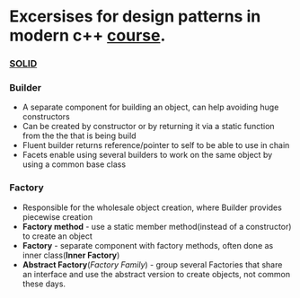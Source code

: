# Excersises for design patterns in modern c++ [course](https://www.udemy.com/patterns-cplusplus/).

### [SOLID](https://en.wikipedia.org/wiki/SOLID_(object-oriented_design))
 
### Builder
- A separate component for building an object, can help avoiding huge constructors
- Can be created by constructor or by returning it via a static function from the the that is being build
- Fluent builder returns reference/pointer to self to be able to use in chain
- Facets enable using several builders to work on the same object by using a common base class

### Factory
- Responsible for the wholesale object creation, where Builder provides piecewise creation
- **Factory method** - use a static member method(instead of a constructor) to create an object
- **Factory** - separate component with factory methods, often done as inner class(**Inner Factory**)
- **Abstract Factory**(*Factory Family*) - group several Factories that share an interface and use the abstract version to create objects, not common these days.